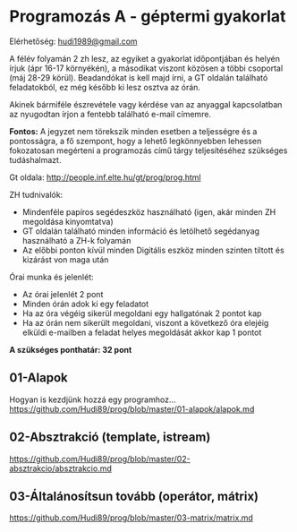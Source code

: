 # Programozás A - géptermi gyakorlat

Elérhetőség: hudi1989@gmail.com

A félév folyamán 2 zh lesz, az egyiket a gyakorlat időpontjában és helyén írjuk (ápr 16-17 környékén), a másodikat viszont közösen a többi csoportal (máj 28-29 körül).
Beadandókat is kell majd írni, a GT oldalán található feladatokból, ez még később ki lesz osztva az órán.
 
Akinek bármiféle észrevétele vagy kérdése van az anyaggal kapcsolatban az nyugodtan írjon a fentebb található e-mail címemre. 

**Fontos:** A jegyzet nem törekszik minden esetben a teljességre és a pontosságra, a fő szempont, hogy a lehető legkönnyebben lehessen fokozatosan megérteni a programozás című tárgy teljesítéséhez szükséges tudáshalmazt.

Gt oldala: http://people.inf.elte.hu/gt/prog/prog.html

ZH tudnivalók:
* Mindenféle papíros segédeszköz használható (igen, akár minden ZH megoldása kinyomtatva)
* GT oldalán található minden információ és letölhető segédanyag használható a ZH-k folyamán
* Az előbbi ponton kívül minden Digitális eszköz minden szinten tiltott és kizárást von maga után

Órai munka és jelenlét:
* Az órai jelenlét 2 pont
* Minden órán adok ki egy feladatot
 * Ha az óra végéig sikerül megoldani egy hallgatónak 2 pontot kap
 * Ha az órán nem sikerült megoldani, viszont a következő óra elejéig elküldi e-mailben a feladat helyes megoldását akkor kap 1 pontot

**A szükséges ponthatár: 32 pont**

## 01-Alapok 
Hogyan is kezdjünk hozzá egy programhoz...
https://github.com/Hudi89/prog/blob/master/01-alapok/alapok.md

## 02-Absztrakció (template, istream)
https://github.com/Hudi89/prog/blob/master/02-absztrakcio/absztrakcio.md

## 03-Általánosítsun tovább (operátor, mátrix)
https://github.com/Hudi89/prog/blob/master/03-matrix/matrix.md
